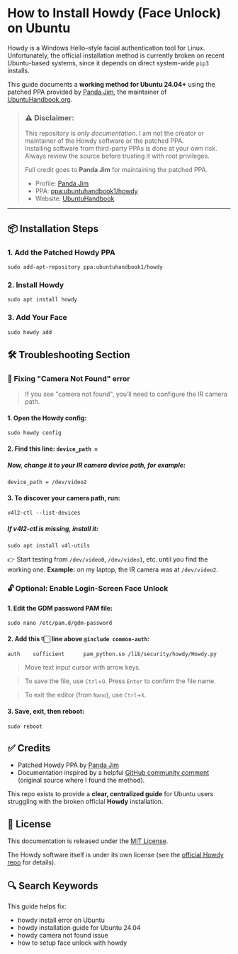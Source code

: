 # How to Install Howdy (Face Unlock) on Ubuntu

Howdy is a Windows Hello–style facial authentication tool for Linux.  
Unfortunately, the official installation method is currently broken on recent Ubuntu-based systems, since it depends on direct system-wide `pip3` installs.  

This guide documents a **working method for Ubuntu 24.04+** using the patched PPA provided by [Panda Jim](https://launchpad.net/~ubuntuhandbook1), the maintainer of [UbuntuHandbook.org](https://ubuntuhandbook.org/).  

> ### ⚠️ Disclaimer:
> 
> This repository is *only documentation*. I am not the creator or maintainer of the Howdy software or the patched PPA.  
> Installing software from third-party PPAs is done at your own risk. Always review the source before trusting it with root privileges.  
>
> Full credit goes to **Panda Jim** for maintaining the patched PPA.  
> - Profile: [Panda Jim](https://launchpad.net/~ubuntuhandbook1)  
> - PPA: [ppa:ubuntuhandbook1/howdy](https://launchpad.net/~ubuntuhandbook1/+archive/ubuntu/howdy)  
> - Website: [UbuntuHandbook](https://ubuntuhandbook.org/)

---

## 📦 Installation Steps

### 1. Add the Patched Howdy PPA
```
sudo add-apt-repository ppa:ubuntuhandbook1/howdy
```


### 2. Install Howdy
```
sudo apt install howdy
```


### 3. Add Your Face
```
sudo howdy add
```



## 🛠️ Troubleshooting Section 

### 🔧 Fixing **"Camera Not Found"** error

> If you see "camera not found", you’ll need to configure the IR camera path.

  #### 1. Open the Howdy config:
  ```
sudo howdy config
```


  #### 2. Find this line: ``` device_path = ```

  

   ##### Now, change it to your IR camera device path, for example:
  ``` device_path = /dev/video2 ```


  
  #### 3. To discover your camera path, run:
  ```
v4l2-ctl --list-devices
```



   ##### If v4l2-ctl is missing, install it:
  ```
sudo apt install v4l-utils
```
  👉 Start testing from `/dev/video0`, `/dev/video1`, etc. until you find the working one.
  **Example:** on my laptop, the IR camera was at `/dev/video2`.





### 🔓 Optional: Enable Login-Screen Face Unlock

  #### 1. Edit the GDM password PAM file:
```
sudo nano /etc/pam.d/gdm-password
```


  #### 2. Add this 👇🏻 line above `@include common-auth`:
  ```
auth    sufficient      pam_python.so /lib/security/howdy/Howdy.py
```
  > Move text input cursor with arrow keys.

  > To save the file, use ```Ctrl```+```O```. Press ```Enter``` to confirm the file name.

  > To exit the editor (from ```Nano```), use ```Ctrl```+```X```.


  #### 3. Save, exit, then reboot:
  ```
sudo reboot
```



## ✅ Credits

* Patched Howdy PPA by [Panda Jim](https://launchpad.net/~ubuntuhandbook1)
* Documentation inspired by a helpful [GitHub community comment](https://github.com/boltgolt/howdy/issues/1021#issuecomment-2996859175) (original source where I found the method).

This repo exists to provide a **clear, centralized guide** for Ubuntu users struggling with the broken official **Howdy** installation.

## 📜 License

This documentation is released under the [MIT License](https://opensource.org/licenses/MIT).

The Howdy software itself is under its own license (see the [official Howdy repo](https://github.com/boltgolt/howdy) for details).

## 🔍 Search Keywords
This guide helps fix:
- howdy install error on Ubuntu
- howdy installation guide for Ubuntu 24.04
- howdy camera not found issue
- how to setup face unlock with howdy
